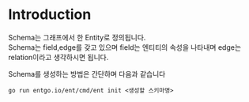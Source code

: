 # Introduction
Schema는  그래프에서 한 Entity로 정의됩니다. <br />
Schema는  field,edge를 갖고 있으며 field는 엔티티의 속성을 나타내며 edge는 relation이라고 생각하시면 됩니다.

Schema를 생성하는 방법은 간단하며 다음과 같습니다
```shell
go run entgo.io/ent/cmd/ent init <생성할 스키마명>
```
